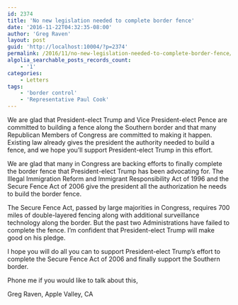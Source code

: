 ```yaml
---
id: 2374
title: 'No new legislation needed to complete border fence'
date: '2016-11-22T04:32:35-08:00'
author: 'Greg Raven'
layout: post
guid: 'http://localhost:10004/?p=2374'
permalink: /2016/11/no-new-legislation-needed-to-complete-border-fence/
algolia_searchable_posts_records_count:
    - '1'
categories:
    - Letters
tags:
    - 'border control'
    - 'Representative Paul Cook'
---
```


We are glad that President-elect Trump and Vice President-elect Pence are committed to building a fence along the Southern border and that many Republican Members of Congress are committed to making it happen. Existing law already gives the president the authority needed to build a fence, and we hope you’ll support President-elect Trump in this effort.

We are glad that many in Congress are backing efforts to finally complete the border fence that President-elect Trump has been advocating for. The Illegal Immigration Reform and Immigrant Responsibility Act of 1996 and the Secure Fence Act of 2006 give the president all the authorization he needs to build the border fence.

The Secure Fence Act, passed by large majorities in Congress, requires 700 miles of double-layered fencing along with additional surveillance technology along the border. But the past two Administrations have failed to complete the fence. I’m confident that President-elect Trump will make good on his pledge.

I hope you will do all you can to support President-elect Trump’s effort to complete the Secure Fence Act of 2006 and finally support the Southern border.

Phone me if you would like to talk about this,

Greg Raven, Apple Valley, CA